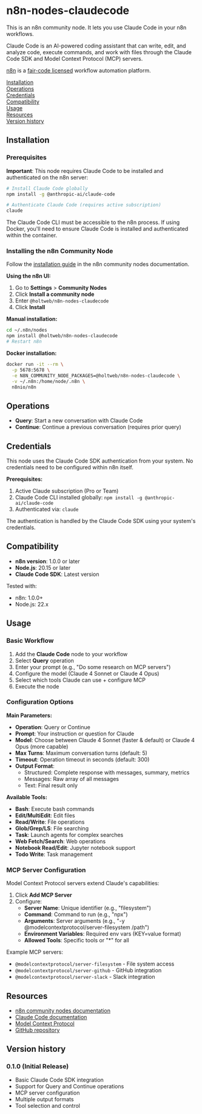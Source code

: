 # n8n-nodes-claudecode

This is an n8n community node. It lets you use Claude Code in your n8n workflows.

Claude Code is an AI-powered coding assistant that can write, edit, and analyze code, execute commands, and work with files through the Claude Code SDK and Model Context Protocol (MCP) servers.

[n8n](https://n8n.io/) is a [fair-code licensed](https://docs.n8n.io/reference/license/) workflow automation platform.

[Installation](#installation)  
[Operations](#operations)  
[Credentials](#credentials)  
[Compatibility](#compatibility)  
[Usage](#usage)  
[Resources](#resources)  
[Version history](#version-history)

## Installation

### Prerequisites

**Important**: This node requires Claude Code to be installed and authenticated on the n8n server:

```bash
# Install Claude Code globally
npm install -g @anthropic-ai/claude-code

# Authenticate Claude Code (requires active subscription)
claude
```

The Claude Code CLI must be accessible to the n8n process. If using Docker, you'll need to ensure Claude Code is installed and authenticated within the container.

### Installing the n8n Community Node

Follow the [installation guide](https://docs.n8n.io/integrations/community-nodes/installation/) in the n8n community nodes documentation.

**Using the n8n UI:**
1. Go to **Settings** > **Community Nodes**
2. Click **Install a community node**
3. Enter `@holtweb/n8n-nodes-claudecode`
4. Click **Install**

**Manual installation:**
```bash
cd ~/.n8n/nodes
npm install @holtweb/n8n-nodes-claudecode
# Restart n8n
```

**Docker installation:**
```bash
docker run -it --rm \
  -p 5678:5678 \
  -e N8N_COMMUNITY_NODE_PACKAGES=@holtweb/n8n-nodes-claudecode \
  -v ~/.n8n:/home/node/.n8n \
  n8nio/n8n
```

## Operations

- **Query**: Start a new conversation with Claude Code
- **Continue**: Continue a previous conversation (requires prior query)

## Credentials

This node uses the Claude Code SDK authentication from your system. No credentials need to be configured within n8n itself.

**Prerequisites:**
1. Active Claude subscription (Pro or Team)
2. Claude Code CLI installed globally: `npm install -g @anthropic-ai/claude-code`
3. Authenticated via: `claude`

The authentication is handled by the Claude Code SDK using your system's credentials.

## Compatibility

- **n8n version**: 1.0.0 or later
- **Node.js**: 20.15 or later
- **Claude Code SDK**: Latest version

Tested with:
- n8n: 1.0.0+
- Node.js: 22.x

## Usage

### Basic Workflow

1. Add the **Claude Code** node to your workflow
2. Select **Query** operation
3. Enter your prompt (e.g., "Do some research on MCP servers")
4. Configure the model (Claude 4 Sonnet or Claude 4 Opus)
5. Select which tools Claude can use + configure MCP
6. Execute the node

### Configuration Options

**Main Parameters:**
- **Operation**: Query or Continue
- **Prompt**: Your instruction or question for Claude
- **Model**: Choose between Claude 4 Sonnet (faster & default) or Claude 4 Opus (more capable)
- **Max Turns**: Maximum conversation turns (default: 5)
- **Timeout**: Operation timeout in seconds (default: 300)
- **Output Format**: 
  - Structured: Complete response with messages, summary, metrics
  - Messages: Raw array of all messages
  - Text: Final result only

**Available Tools:**
- **Bash**: Execute bash commands
- **Edit/MultiEdit**: Edit files
- **Read/Write**: File operations
- **Glob/Grep/LS**: File searching
- **Task**: Launch agents for complex searches
- **Web Fetch/Search**: Web operations
- **Notebook Read/Edit**: Jupyter notebook support
- **Todo Write**: Task management

### MCP Server Configuration

Model Context Protocol servers extend Claude's capabilities:

1. Click **Add MCP Server**
2. Configure:
   - **Server Name**: Unique identifier (e.g., "filesystem")
   - **Command**: Command to run (e.g., "npx")
   - **Arguments**: Server arguments (e.g., "-y @modelcontextprotocol/server-filesystem /path")
   - **Environment Variables**: Required env vars (KEY=value format)
   - **Allowed Tools**: Specific tools or "*" for all

Example MCP servers:
- `@modelcontextprotocol/server-filesystem` - File system access
- `@modelcontextprotocol/server-github` - GitHub integration
- `@modelcontextprotocol/server-slack` - Slack integration

## Resources

* [n8n community nodes documentation](https://docs.n8n.io/integrations/community-nodes/)
* [Claude Code documentation](https://docs.anthropic.com/claude-code)
* [Model Context Protocol](https://modelcontextprotocol.io)
* [GitHub repository](https://github.com/holt-web-ai/n8n-nodes-claudecode)

## Version history

### 0.1.0 (Initial Release)
- Basic Claude Code SDK integration
- Support for Query and Continue operations
- MCP server configuration
- Multiple output formats
- Tool selection and control